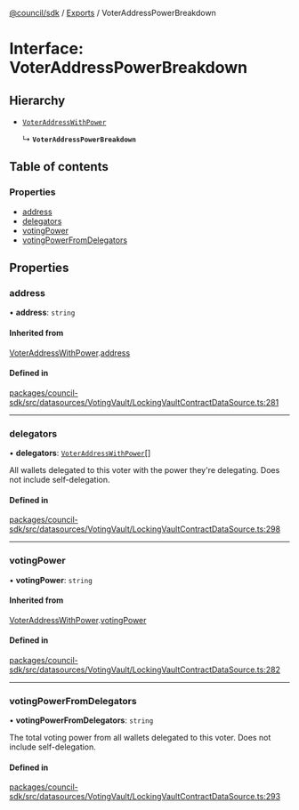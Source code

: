 [@council/sdk](../README.md) / [Exports](../modules.md) / VoterAddressPowerBreakdown

# Interface: VoterAddressPowerBreakdown

## Hierarchy

- [`VoterAddressWithPower`](VoterAddressWithPower.md)

  ↳ **`VoterAddressPowerBreakdown`**

## Table of contents

### Properties

- [address](VoterAddressPowerBreakdown.md#address)
- [delegators](VoterAddressPowerBreakdown.md#delegators)
- [votingPower](VoterAddressPowerBreakdown.md#votingpower)
- [votingPowerFromDelegators](VoterAddressPowerBreakdown.md#votingpowerfromdelegators)

## Properties

### address

• **address**: `string`

#### Inherited from

[VoterAddressWithPower](VoterAddressWithPower.md).[address](VoterAddressWithPower.md#address)

#### Defined in

[packages/council-sdk/src/datasources/VotingVault/LockingVaultContractDataSource.ts:281](https://github.com/element-fi/council-monorepo/blob/887341f/packages/council-sdk/src/datasources/VotingVault/LockingVaultContractDataSource.ts#L281)

___

### delegators

• **delegators**: [`VoterAddressWithPower`](VoterAddressWithPower.md)[]

All wallets delegated to this voter with the power they're delegating. Does
not include self-delegation.

#### Defined in

[packages/council-sdk/src/datasources/VotingVault/LockingVaultContractDataSource.ts:298](https://github.com/element-fi/council-monorepo/blob/887341f/packages/council-sdk/src/datasources/VotingVault/LockingVaultContractDataSource.ts#L298)

___

### votingPower

• **votingPower**: `string`

#### Inherited from

[VoterAddressWithPower](VoterAddressWithPower.md).[votingPower](VoterAddressWithPower.md#votingpower)

#### Defined in

[packages/council-sdk/src/datasources/VotingVault/LockingVaultContractDataSource.ts:282](https://github.com/element-fi/council-monorepo/blob/887341f/packages/council-sdk/src/datasources/VotingVault/LockingVaultContractDataSource.ts#L282)

___

### votingPowerFromDelegators

• **votingPowerFromDelegators**: `string`

The total voting power from all wallets delegated to this voter. Does not
include self-delegation.

#### Defined in

[packages/council-sdk/src/datasources/VotingVault/LockingVaultContractDataSource.ts:293](https://github.com/element-fi/council-monorepo/blob/887341f/packages/council-sdk/src/datasources/VotingVault/LockingVaultContractDataSource.ts#L293)
